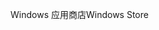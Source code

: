 <span data-ttu-id="9d353-101">Windows 应用商店</span><span class="sxs-lookup"><span data-stu-id="9d353-101">Windows Store</span></span>